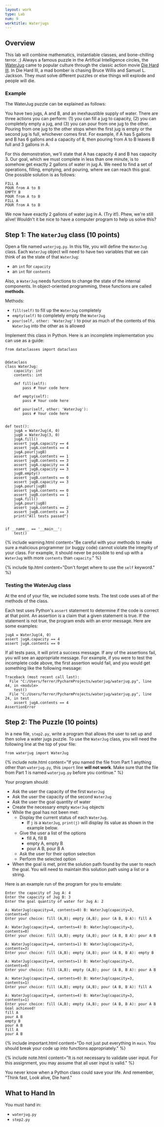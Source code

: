 ```yaml
---
layout: work
type: Lab
num: 9
worktitle: Waterjugs
---
```


## Overview

This lab will combine
mathematics, instantiable classes, and bone-chilling terror. ;) Always
a famous puzzle in the Artifical Intelligence circles, the
[WaterJug](https://www.youtube.com/watch?v=BVtQNK_ZUJg)
came to popular culture through the classic action movie
[Die Hard III](http://us.imdb.com/Title?Die+Hard%3A+With+a+Vengeance+(1995)).
In Die Hard III, a mad bomber is chasing Bruce Willis
and Samuel L. Jackson.  They must solve different puzzles or else
things will explode and people will die.

### Example

The WaterJug puzzle can be explained as follows:

You have two
jugs, A and B, and an inexhaustible supply of water. There are three
actions you can perform: (1) you can fill a jug to capacity, (2) you
can completely empty a jug, and (3) you can pour from one jug to the
other.  Pouring from one jug to the other stops when the first jug
is empty or the second jug is full, whichever comes first. For
example, if A has 5 gallons and B has 6 gallons and a capacity of 8,
then pouring from A to B leaves B full and 3 gallons in A.

For this demonstration, we'll state that A has capacity 4 and
B has capacity 3.  Our goal, which we must complete in less than one
minute, is to somehow get exactly 2 gallons of water in jug A.  We need
to find a set of operations, filling, emptying, and pouring, where
we can reach this goal.  One possible solution is as follows:

    FILL A
    POUR from A to B
    EMPTY B
    POUR from A to B
    FILL A
    POUR from A to B

We now have exactly 2 gallons of water jug in A.  (Try it!).  Phew,
we're still alive!  Wouldn't it be nice to have a computer program
to help us solve this?

## Step 1: The `WaterJug` class (10 points)

Open a file named `waterjug.py`. In this file, you will define
the `WaterJug` class. Each `WaterJug` object will need to have two variables
that we can think of as the state of that `WaterJug`:

  * an `int` for `capacity`
  * an `int` for `contents`

Also, a `WaterJug` needs functions to change the state of the internal components.
In object-oriented programming, these functions are called **methods**.

Methods:

  * `fill(self)` to fill up the `WaterJug` completely
  * `empty(self)` to completely empty the `WaterJug`
  * `pour(self, other: 'WaterJug')` to pour as much of the contents of this `WaterJug` into the other as is allowed

Implement this class in Python. Here is an incomplete implementation you can use 
as a guide:

	from dataclasses import dataclass


	@dataclass
	class WaterJug:
		capacity: int
		contents: int

		def fill(self):
			pass # Your code here

		def empty(self):
			pass # Your code here

		def pour(self, other: 'WaterJug'):
			pass # Your code here


	def test():
		jugA = WaterJug(4, 0)
		jugB = WaterJug(3, 0)
		jugA.fill()
		assert jugA.capacity == 4
		assert jugA.contents == 4
		jugA.pour(jugB)
		assert jugA.contents == 1
		assert jugB.contents == 3
		assert jugA.capacity == 4
		assert jugB.capacity == 3
		jugB.empty()
		assert jugB.contents == 0
		assert jugB.capacity == 3
		jugA.pour(jugB)
		assert jugA.contents == 0
		assert jugB.contents == 1
		jugA.fill()
		jugA.pour(jugB)
		assert jugA.contents == 2
		assert jugB.contents == 3
		print("All tests passed")


	if __name__ == '__main__':
		test()
	


{% include warning.html content="Be careful with your methods to make
sure a malicious programmer (or buggy code) cannot violate the
integrity of your class.  For example, it should never be possible
to end up with a `WaterJug` with more `contents`
than `capacity`." %}

{% include tip.html content="Don't forget where to use the `self` keyword." %}

### Testing the WaterJug class 

At the end of your file, we included some tests. The test code uses all
of the methods of the class.  

Each test uses Python's `assert` statement to determine if the code is correct 
at that point. An assertion is a claim that a given statement is true. If the 
statement is not true, the program ends with an error message. Here are some 
examples:

	jugA = WaterJug(4, 0)
	assert jugA.capacity == 4
	assert jugA.contents == 0

If all tests pass, it will print a success message. If any of the assertions fail,
you will see an appropriate message. For example, if you were to test the incomplete
code above, the first assertion would fail, and you would get something like 
the following message:

	Traceback (most recent call last):
	  File "C:/Users/ferrer/PycharmProjects/waterjug/waterjug.py", line 44, in <module>
		test()
	  File "C:/Users/ferrer/PycharmProjects/waterjug/waterjug.py", line 24, in test
		assert jugA.contents == 4
	AssertionError



## Step 2: The Puzzle (10 points)

In a new file, `step2.py`, write a program
that allows the user to set up and then solve a
water jugs puzzle.  To use the `WaterJug` class,
you will need the following line at the top of your file:

    from waterjug import WaterJug
	
{% include note.html content="If you named the file from Part 1 anything other than `waterjug.py`,
this `import` line **will not work**. Make sure that the file from Part 1 is
named `waterjug.py` before you continue." %}	

Your program should:

* Ask the user the capacity of the first `WaterJug`
* Ask the user the capacity of the second `WaterJug`
* Ask the user the goal quantity of water
* Create the necessary empty `WaterJug` objects
* While the goal has not been met:
	 * Display the current status of each `WaterJug`. 
	   * If `j` is a `WaterJug`, `print(j)` will display its value 
	     as shown in the example below.
	 * Give the user a list of the options
	     * fill A, fill B
		 * empty A, empty B
		 * pour A B, pour B A
	 * Ask the user for their option selection
	 * Perform the selected option
* When the goal is met, print the solution path found by the user
to reach the goal. You will need to maintain this solution path
using a list or a string.

Here is an example run of the program for you to emulate:

	Enter the capacity of Jug A: 4
	Enter the capacity of Jug B: 3
	Enter the goal quantity of water for Jug A: 2

	A: WaterJug(capacity=4, contents=0) B: WaterJug(capacity=3, contents=0)
	Enter your choice: fill (A,B); empty (A,B); pour (A B, B A): fill A

	A: WaterJug(capacity=4, contents=4) B: WaterJug(capacity=3, contents=0)
	Enter your choice: fill (A,B); empty (A,B); pour (A B, B A): pour A B

	A: WaterJug(capacity=4, contents=1) B: WaterJug(capacity=3, contents=3)
	Enter your choice: fill (A,B); empty (A,B); pour (A B, B A): empty B

	A: WaterJug(capacity=4, contents=1) B: WaterJug(capacity=3, contents=0)
	Enter your choice: fill (A,B); empty (A,B); pour (A B, B A): pour A B

	A: WaterJug(capacity=4, contents=0) B: WaterJug(capacity=3, contents=1)
	Enter your choice: fill (A,B); empty (A,B); pour (A B, B A): fill A

	A: WaterJug(capacity=4, contents=4) B: WaterJug(capacity=3, contents=1)
	Enter your choice: fill (A,B); empty (A,B); pour (A B, B A): pour A B
	Goal achieved!
	fill A
	pour A B
	empty B
	pour A B
	fill A
	pour A B

{% include important.html content="Do not just put everything in `main`.
You should break your code up into functions appropriately." %}

{% include note.html content="It is not necessary to validate user input. For this
assignment, you may assume that all user input is valid." %}

You never know when a Python class could save your life.  And
remember, "Think fast, Look alive, Die hard."

## What to Hand In

You must hand in:

  * `waterjug.py`
  * `step2.py`
